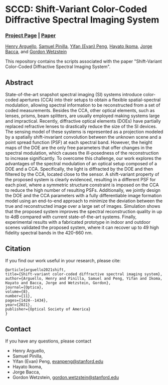 # SCCD: Shift-Variant Color-Coded Diffractive Spectral Imaging System

### [Project Page](https://jorgebaccauis.github.io/) | [Paper](https://www.osapublishing.org/optica/fulltext.cfm?uri=optica-8-11-1424&id=464500)

[Henry Arguello](https://scholar.google.com/citations?hl=es&user=R7gjbGIAAAAJ), [Samuel Pinilla](https://scholar.google.com/citations?hl=es&user=yGayy7sAAAAJ), [Yifan (Evan) Peng](http://stanford.edu/~evanpeng/), [Hayato Ikoma](https://scholar.google.com/citations?hl=es&user=ls53M1kAAAAJ), [Jorge Bacca](https://scholar.google.com/citations?hl=es&user=I5f1HjEAAAAJ), and [Gordon Wetzstein](http://stanford.edu/~gordonwz/)

This repository contains the scripts associated with the paper "Shift-Variant Color-Coded Diffractive Spectral Imaging System".

## Abstract
State-of-the-art snapshot spectral imaging (SI) systems introduce color-coded apertures (CCA) into their setups to obtain a flexible spatial-spectral modulation, allowing spectral information to be reconstructed from a set of coded measurements. Besides the CCA, other optical elements, such as lenses, prisms, beam splitters, are usually employed making systems large and impractical. Recently, diffractive optical elements (DOEs) have partially replaced refractive lenses to drastically reduce the size of the SI devices. The sensing model of these systems is represented as a projection modeled by a spatially shift-invariant convolution between the unknown scene and a point spread function (PSF) at each spectral band. However, the height maps of the DOE are the only free parameters that offer changes in the spectral modulation, which causes the ill-posedness of the reconstruction to increase significantly. To overcome this challenge, our work explores the advantages of the spectral modulation of an optical setup composed of a DOE and a CCA. Specifically, the light is diffracted by the DOE and then filtered by the CCA, located close to the sensor. A shift-variant property of the proposed system is clearly evidenced, resulting in a different PSF for each pixel, where a symmetric structure constraint is imposed on the CCA to reduce the high number of resulting PSFs. Additionally, we jointly design the DOE and the CCA parameters with a fully differentiable image formation model using an end-to-end approach to minimize the deviation between the true and reconstructed image over a large set of images. Simulation shows that the proposed system improves the spectral reconstruction quality in up to 4dB compared with current state-of-the-art systems. Finally, experimental results with a fabricated prototype in indoor and outdoor scenes validated the proposed system, where it can recover up to 49 high fidelity spectral bands in the 420-660 nm. </p>

## Citation
If you find our work useful in your research, please cite:

```
@article{arguello2021shift,
title={Shift-variant color-coded diffractive spectral imaging system},
author={Arguello, Henry and Pinilla, Samuel and Peng, Yifan and Ikoma, Hayato and Bacca, Jorge and Wetzstein, Gordon},
journal={Optica},
volume={8},
number={11},
pages={1424--1434},
year={2021},
publisher={Optical Society of America}
}
```

## Contact
If you have any questions, please contact

* Henry Arguello, 
* Samuel Pinilla, 
* Yifan (Evan) Peng, evanpeng@stanford.edu
* Hayato Ikoma, 
* Jorge Bacca, 
* Gordon Wetzstein, gordon.wetzstein@stanford.edu 
